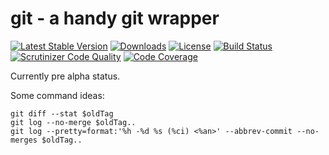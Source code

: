 # git - a handy git wrapper

[![Latest Stable Version](https://poser.pugx.org/sebastianfeldmann/git/v/stable.svg)](https://packagist.org/packages/sebastianfeldmann/git)
[![Downloads](https://img.shields.io/packagist/dt/sebastianfeldmann/git.svg?v1)](https://packagist.org/packages/sebastianfeldmann/git)
[![License](https://poser.pugx.org/sebastianfeldmann/git/license.svg)](https://packagist.org/packages/sebastianfeldmann/git)
[![Build Status](https://travis-ci.org/sebastianfeldmann/git.svg?branch=master)](https://travis-ci.org/sebastianfeldmann/git)
[![Scrutinizer Code Quality](https://scrutinizer-ci.com/g/sebastianfeldmann/git/badges/quality-score.png?b=master)](https://scrutinizer-ci.com/g/sebastianfeldmann/git/?branch=master)
[![Code Coverage](https://scrutinizer-ci.com/g/sebastianfeldmann/git/badges/coverage.png?b=master)](https://scrutinizer-ci.com/g/sebastianfeldmann/git/?branch=master)


Currently pre alpha status.

Some command ideas:

    git diff --stat $oldTag
    git log --no-merge $oldTag..  
    git log --pretty=format:'%h -%d %s (%ci) <%an>' --abbrev-commit --no-merges $oldTag..
